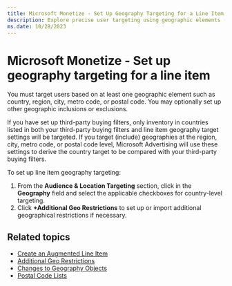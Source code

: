 ```yaml
---
title: Microsoft Monetize - Set Up Geography Targeting for a Line Item
description: Explore precise user targeting using geographic elements (country, region, city, metro, postal code),and include or exclude as needed.
ms.date: 10/28/2023
---
```


# Microsoft Monetize - Set up geography targeting for a line item

You must target users based on at least one geographic element such as country, region, city, metro code, or postal code. You may optionally set up other geographic inclusions or exclusions.

If you have set up third-party buying filters, only inventory in countries listed in both your third-party buying filters and line item geography target settings will be targeted. If you target (include) geographies at the region, city, metro code, or postal code level, Microsoft Advertising will use these settings to derive the country target to be compared with your third-party buying filters.

To set up line item geography targeting:

1. From the **Audience & Location Targeting** section, click in the **Geography** field and select the applicable checkboxes for country-level targeting.
1. Click **+Additional Geo Restrictions** to set up or import additional geographical restrictions if necessary.

## Related topics

- [Create an Augmented Line Item](create-an-augmented-line-item-ali.md)
- [Additional Geo Restrictions](additional-geo-restrictions-ali.md)
- [Changes to Geography Objects](changes-to-geography-objects.md)
- [Postal Code Lists](postal-code-lists.md)
